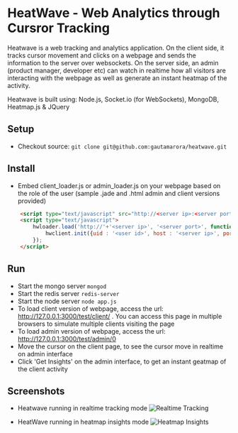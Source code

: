 # HeatWave - Web Analytics through Cursror Tracking

Heatwave is a web tracking and analytics application. On the client side, it tracks cursor movement and clicks on a webpage and sends the information to the server over websockets. On the server side, an admin (product manager, developer etc) can watch in realtime how all visitors are interacting with the webpage as well as generate an instant heatmap of the activity.

Heatwave is built using: Node.js, Socket.io (for WebSockets), MongoDB, Heatmap.js & JQuery

## Setup
* Checkout source: `git clone git@github.com:gautamarora/heatwave.git`

## Install
* Embed client_loader.js or admin_loader.js on your webpage based on the role of the user (sample .jade and .html admin and client versions provided)
```html
    <script type="text/javascript" src="http://<server ip>:<server port>/javascripts/client_loader.js"></script>
    <script type="text/javascript">
        hwloader.load('http://'+'<server ip>', '<server port>', function() {
            hwclient.init({uid : '<user id>', host : '<server ip>', port : '<server port>'});
        });
    </script>
```

## Run
* Start the mongo server `mongod`
* Start the redis server `redis-server`
* Start the node server `node app.js`
* To load client version of webpage, access the url: http://127.0.0.1:3000/test/client/<user id> . You can access this page in multiple browsers to simulate multiple clients visiting the page
* To load admin version of webpage, access the url: http://127.0.0.1:3000/test/admin/0
* Move the cursor on the client page, to see the cursor move in realtime on admin interface
* Click 'Get Insights' on the admin interface, to get an instant geatmap of the client activity

## Screenshots
* Heatwave running in realtime tracking mode
![](https://dl.dropboxusercontent.com/u/10847716/heatwave/images/heatwave-tracking.png "Realtime Tracking")


* HeatWave running in heatmap insights mode
![](https://dl.dropboxusercontent.com/u/10847716/heatwave/images/heatwave-insights.png "Heatmap Insights")
